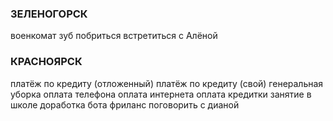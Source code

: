 ### ЗЕЛЕНОГОРСК
военкомат
зуб
побриться
встретиться с Алёной

### КРАСНОЯРСК
платёж по кредиту (отложенный)
платёж по кредиту (свой)
генеральная уборка
оплата телефона
оплата интернета
оплата кредитки
занятие в школе
доработка бота
фриланс
поговорить с дианой
